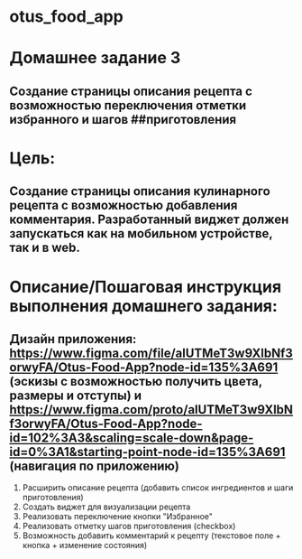 # otus_food_app

# Домашнее задание 3
## Создание страницы описания рецепта с возможностью переключения отметки избранного и шагов ##приготовления

# Цель:
## Создание страницы описания кулинарного рецепта с возможностью добавления комментария. Разработанный виджет должен запускаться как на мобильном устройстве, так и в web.

# Описание/Пошаговая инструкция выполнения домашнего задания:
## Дизайн приложения: https://www.figma.com/file/alUTMeT3w9XlbNf3orwyFA/Otus-Food-App?node-id=135%3A691 (эскизы с возможностью получить цвета, размеры и отступы) и https://www.figma.com/proto/alUTMeT3w9XlbNf3orwyFA/Otus-Food-App?node-id=102%3A3&scaling=scale-down&page-id=0%3A1&starting-point-node-id=135%3A691 (навигация по приложению)

1. Расширить описание рецепта (добавить список ингредиентов и шаги приготовления)
2. Создать виджет для визуализации рецепта
3. Реализовать переключение кнопки "Избранное"
4. Реализовать отметку шагов приготовления (checkbox)
5. Возможность добавить комментарий к рецепту (текстовое поле + кнопка + изменение состояния)
